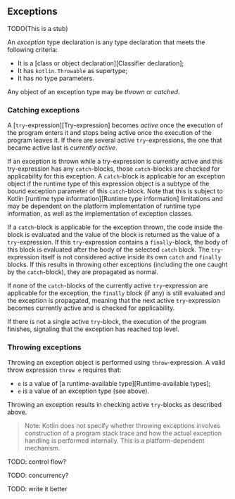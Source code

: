 ## Exceptions

TODO(This is a stub)

An *exception* type declaration is any type declaration that meets the following criteria:

- It is a [class or object declaration][Classifier declaration];
- It has `kotlin.Throwable` as supertype;
- It has no type parameters.

Any object of an exception type may be *thrown* or *catched*.

### Catching exceptions

A [`try`-expression][Try-expression] becomes *active* once the execution of the program enters it and stops being active once the execution of the program leaves it.
If there are several active `try`-expressions, the one that became active last is *currently active*.

If an exception is thrown while a try-expression is currently active and this try-expression has any `catch`-blocks, those `catch`-blocks are checked for applicability for this exception.
A `catch`-block is applicable for an exception object if the runtime type of this expression object is a subtype of the bound exception parameter of this `catch`-block. 
Note that this is subject to Kotlin [runtime type information][Runtime type information] limitations and may be dependent on the platform implementation of runtime type information, as well as the implementation of exception classes.

If a `catch`-block is applicable for the exception thrown, the code inside the block is evaluated and the value of the block is returned as the value of a `try`-expression.
If this `try`-expression contains a `finally`-block, the body of this block is evaluated after the body of the selected `catch` block.
The `try`-expression itself is not considered active inside its own `catch` and `finally` blocks.
If this results in throwing other exceptions (including the one caught by the `catch`-block), they are propagated as normal.

If none of the `catch`-blocks of the currently active `try`-expression are applicable for the exception, the `finally` block (if any) is still evaluated and the exception is propagated, meaning that the next active `try`-expression becomes currently active and is checked for applicability.

If there is not a single active `try`-block, the execution of the program finishes, signaling that the exception has reached top level.

### Throwing exceptions

Throwing an exception object is performed using `throw`-expression.
A valid throw expression `throw e` requires that:

- `e` is a value of [a runtime-available type][Runtime-available types];
- `e` is a value of an exception type (see above).

Throwing an exception results in checking active `try`-blocks as described above.

> Note: Kotlin does not specify whether throwing exceptions involves construction of a program stack trace and how the actual exception handling is performed internally.
> This is a platform-dependent mechanism.

TODO: control flow?

TODO: concurrency?

TODO: write it better

